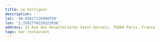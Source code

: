 ```yaml
---
title: Le Voltigeur
description: ''
lat: '48.85817126980759'
lon: '2.3591778220323936'
address: 12 Rue des Hospitalières Saint-Gervais, 75004 Paris, France
tags: bar restaurant
---
```

